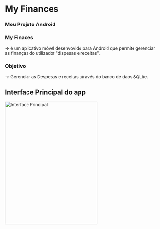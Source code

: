 <h1>My Finances</h1>
<h3>Meu Projeto Android</h3>
<h3>My Finaces</h3>-> é um aplicativo móvel desenvovido para Android que permite gerenciar as finanças do utilizador "dispesas e receitas".
<h3>Objetivo</h3>-> Gerenciar as Despesas e receitas através do banco de daos SQLite.

<h2>Interface Principal do app</h2>
<img src="https://user-images.githubusercontent.com/48354097/54880854-8e5fe200-4e41-11e9-9465-add6f3544f3a.gif" alt="Interface Principal"
height="400" width="300">
